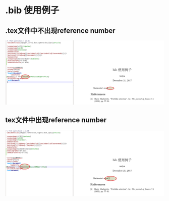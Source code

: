 # .bib 使用例子

## .tex文件中不出现reference number

![](res_nocite.png)

## tex文件中出现reference number

![](res_cite.png)

